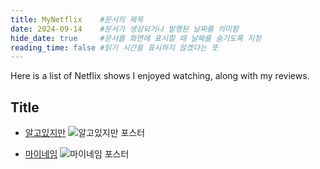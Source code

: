 ```yaml
---
title: MyNetflix    #문서의 제목
date: 2024-09-14    #문서가 생성되거나 발행된 날짜를 의미함
hide_date: true     #문서를 화면에 표시할 때 날짜를 숨기도록 지정
reading_time: false #읽기 시간을 표시하지 않겠다는 뜻
---
```


Here is a list of Netflix shows I enjoyed watching, along with my reviews.

## Title
- [알고있지만](https://namu.wiki/w/알고있지만%2C)
![알고있지만 포스터](/images/algoissjiman.png)

- [마이네임](https://namu.wiki/w/마이%20네임)
![마이네임 포스터](/images/maineim.png.jepg)
